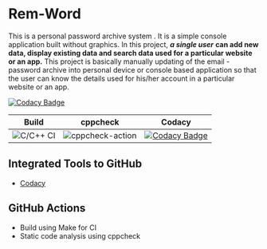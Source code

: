 # Rem-Word
This is a personal password archive system . It is a simple console application built without graphics. In this project, ***a single user*** **can add new data, display existing data and search data used for a particular website or an app.** This project is basically manually updating of the email - password archive into personal device or console based application so that the user can know the details used for his/her account in a particular website or an app.

[![Codacy Badge](https://api.codacy.com/project/badge/Grade/3b20c7c3ec7f4734b42cc0d04dcf3fb2)](https://app.codacy.com/manual/stepin104339/Rem-Word?utm_source=github.com&utm_medium=referral&utm_content=stepin654321/MiniProject_Template&utm_campaign=Badge_Grade_Dashboard)


|Build|cppcheck|Codacy|
|:--:|:--:|:--:|
|![C/C++ CI](https://github.com/stepin104339/Rem-Word/workflows/C/C++%20CI/badge.svg)|![cppcheck-action](https://github.com/stepin104339/Rem-Word/workflows/cppcheck-action/badge.svg)|[![Codacy Badge](https://app.codacy.com/project/badge/Grade/3ac7e2a959a24fa4b5d1b9c1c886ff75)](https://www.codacy.com/manual//stepin104339/Rem-Word?utm_source=github.com&amp;utm_medium=referral&amp;utm_content=stepin654321/MiniProject_Template&amp;utm_campaign=Badge_Grade)|


## Integrated Tools to GitHub
*  [Codacy](https://www.codacy.com/)

## GitHub Actions
* Build using Make for CI
* Static code analysis using cppcheck
